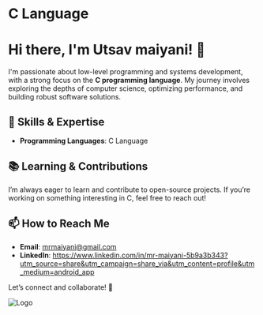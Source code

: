 
# C Language 

# Hi there, I'm Utsav maiyani! 👋

I'm passionate about low-level programming and systems development, with a strong focus on the **C programming language**. My journey involves exploring the depths of computer science, optimizing performance, and building robust software solutions.

## 🔧 Skills & Expertise
- **Programming Languages**: C Language 

## 📚 Learning & Contributions
I’m always eager to learn and contribute to open-source projects. If you’re working on something interesting in C, feel free to reach out!

## 📫 How to Reach Me
- **Email**: mrmaiyani@gmail.com
- **LinkedIn**: https://www.linkedin.com/in/mr-maiyani-5b9a3b343?utm_source=share&utm_campaign=share_via&utm_content=profile&utm_medium=android_app

Let’s connect and collaborate! 🚀



![Logo](https://dev-to-uploads.s3.amazonaws.com/uploads/articles/th5xamgrr6se0x5ro4g6.png)
